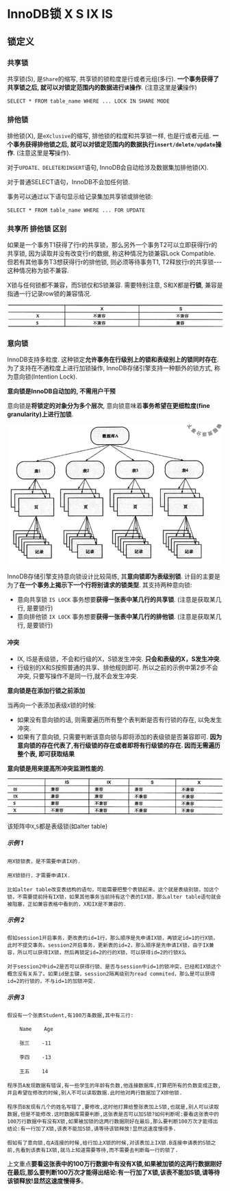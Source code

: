 # InnoDB锁 X S IX IS

## 锁定义

### 共享锁

共享锁(S), 是`Share`的缩写, 共享锁的锁粒度是行或者元组(多行). **一个事务获得了共享锁之后, 就可以对锁定范围内的数据进行`读`操作**. (注意这里是**读**操作)

```
SELECT * FROM table_name WHERE ... LOCK IN SHARE MODE
```

### 排他锁

排他锁(X), 是`eXclusive`的缩写, 排他锁的粒度和共享锁一样, 也是行或者元组. **一个事务获得排他锁之后, 就可以对锁定范围内的数据执行`insert/delete/update`操作**. (注意这里是**写**操作).

对于`UPDATE、DELETE和INSERT`语句, InnoDB会自动给涉及数据集加排他锁(X).

对于普通SELECT语句，InnoDB不会加任何锁.

事务可以通过以下语句显示给记录集加共享锁或排他锁:

```
SELECT * FROM table_name WHERE ... FOR UPDATE
```

### 共享所 排他锁 区别

如果是一个事务T1获得了行r的共享锁，那么另外一个事务T2可以立即获得行r的共享锁, 因为读取并没有改变行r的数据, 称这种情况为锁兼容Lock Compatible. 但若有其他事务T3想获得行r的排他锁, 则必须等待事务T1, T2释放行r的共享锁---这种情况称为锁不兼容.

X锁与任何锁都不兼容，而S锁仅和S锁兼容. 需要特别注意, S和X都是**行锁**, 兼容是指通一行记录row锁的兼容情况.

![](./img/lock_1.jpg)

### 意向锁

InnoDB支持多粒度. 这种锁定**允许事务在行级别上的锁和表级别上的锁同时存在**. 为了支持在不通粒度上进行加锁操作, InnoDB存储引擎支持一种额外的锁方式, 称为意向锁(Intention Lock). 

**意向锁是InnoDB自动加的, 不需用户干预**

意向锁是**将锁定的对象分为多个层次**, 意向锁意味着**事务希望在更细粒度(fine granularity)上进行加锁**.

![](./img/lock_2.jpg)

InnoDB存储引擎支持意向锁设计比较简练, 其**意向锁即为表级别锁**. 计目的主要是为了**在一个事务上揭示下一个行将别请求的锁类型**. 其支持两种意向锁:

* 意向共享锁 `IS LOCK` 事务想要**获得一张表中某几行的共享锁**. (注意是获取某几行, 是要锁行)
* 意向排他锁 `IX LOCK` 事务想要**获得一张表中某几行的排他锁**. (注意是获取某几行, 是要锁行)

#### 冲突

* IX, IS是表级锁，不会和行级的X，S锁发生冲突. **只会和表级的X，S发生冲突**.
* 行级别的X和S按照普通的共享、排他规则即可. 所以之前的示例中第2步不会冲突, 只要写操作不是同一行,就不会发生冲突.

**意向锁是在添加行锁之前添加**

当再向一个表添加表级`X`锁的时候:

* 如果没有意向锁的话, 则需要遍历所有整个表判断是否有行锁的存在, 以免发生冲突.
* 如果有了意向锁, 只需要判断该意向锁与即将添加的表级锁是否兼容即可. **因为意向锁的存在代表了,有行级锁的存在或者即将有行级锁的存在. 因而无需遍历整个表, 即可获取结果**

**意向锁是用来提高所冲突监测性能的**.

![](./img/lock_3.jpg)

该矩阵中`X`,`S`都是表级锁(如alter table)

##### 示例 1

```
用X锁锁表，是不需要申请IX的.

用X锁锁行，才需要申请IX.

比如alter table改变表结构的语句，可能需要把整个表锁起来，这个就是表级别锁，加这个锁，不需要提前持有IX锁，如果其他事务当前持有这个表的IX锁，那么alter table语句就会被阻塞，正如兼容表格中看到的，X和IX是不兼容的.
```

##### 示例 2

```
假如session1开启事务，更改表的id=1行，那么顺序是先申请IX锁，再锁定id=1的行X锁，此时不提交事务。session2开启事务，更新表的id=2，那么顺序是先申请IX锁，由于IX兼容，所以可以获得IX锁，然后再锁定id=2的行的X锁，可以获得id=2的行锁X么

对于session2中id=2是否可以获得行锁、是否与session中id=1的锁冲突，已经和IX锁这个概念没有关系了。如果id是主键，session2隔离级别为read commited，那么是可以获得id=2的行锁的，不与id=1的加锁冲突.
```

##### 示例 3

```
假设有一个张表Student,有100万条数据,其中有三行:
	
	Name 	Age

  	张三    -11

  	李四    -13

  	王五    14
  	
程序员A发现数据有错误,有一些学生的年龄有负数,他连接数据库,打算把所有的负数变成正数,并且希望在修改的时候,别人不可以读取数据.此时他对两行数据加了X排他锁.
   
程序员B发现有几个的姓名写错了,要修改,这时他打算给整张表加上S锁,也就是,别人可以读取数据,但是不能修改.这时数据库需要判断,这张表是否可以加S锁?如何判断呢:要看这张表中的100万行数据中有没有X锁,如果被加锁的这两行数据刚好在最后,那么要判断100万次才能得出结论:有一行加了X锁,该表不能加S锁,请等待该锁释放!显然这速度慢得多.
    
假如有了意向锁,在A连接的时候,给行加上X锁的时候,对该表加上IX锁.B连接申请表的S锁之前,先看到该表有IX锁,就马上知道需要等待,而不需要去判断每一行的锁了.
 ```
 
 上文重点**要看这张表中的100万行数据中有没有X锁,如果被加锁的这两行数据刚好在最后,那么要判断100万次才能得出结论:有一行加了X锁,该表不能加S锁,请等待该锁释放!显然这速度慢得多**。
